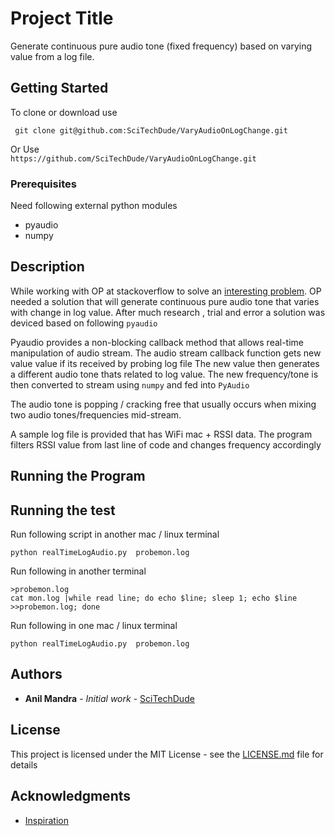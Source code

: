 # Project Title

Generate continuous pure audio tone (fixed frequency) based on varying value from a log file.

## Getting Started

To clone or download use

``` git clone git@github.com:SciTechDude/VaryAudioOnLogChange.git```

Or Use  
`https://github.com/SciTechDude/VaryAudioOnLogChange.git`

### Prerequisites

Need following external python modules
* pyaudio
* numpy
 
## Description

While working with OP at stackoverflow to solve an [interesting problem](https://stackoverflow.com/questions/52604019/real-time-continuous-sounds-with-pydub/53016278#comment92943285_53016278).
OP needed a solution that will generate continuous pure audio tone that varies with change in log value.
After much research , trial and error a solution was deviced based on following `pyaudio`

Pyaudio provides a non-blocking callback method that allows real-time manipulation of audio stream.
The audio stream callback function gets new value value if its received by probing log file
The new value then generates a different audio tone thats related to log value.
The new frequency/tone is then converted to stream using `numpy` and fed into `PyAudio`

The audio tone is popping / cracking free that usually occurs when mixing two audio tones/frequencies mid-stream.

A sample log file is provided that has WiFi mac + RSSI data. The program filters RSSI value from last line of code and
changes frequency accordingly
## Running the Program

## Running the test

Run following script in another mac / linux terminal
```
python realTimeLogAudio.py  probemon.log
````
Run following in another terminal
```
>probemon.log
cat mon.log |while read line; do echo $line; sleep 1; echo $line >>probemon.log; done
```

Run following in one  mac / linux terminal
```
python realTimeLogAudio.py  probemon.log
````



## Authors

* **Anil Mandra** - *Initial work* - [SciTechDude](https://github.com/scitechdude)

## License

This project is licensed under the MIT License - see the [LICENSE.md](LICENSE.md) file for details

## Acknowledgments

* [Inspiration](https://stackoverflow.com/questions/31384138/how-to-change-continuously-the-frequency-of-a-sinusoidal-sound)
